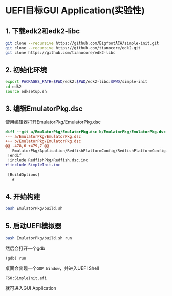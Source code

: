 # UEFI目标GUI Application(实验性)

## 1. 下载edk2和edk2-libc

``` bash
git clone --recursive https://github.com/BigfootACA/simple-init.git
git clone --recursive https://github.com/tianocore/edk2.git
git clone https://github.com/tianocore/edk2-libc
```

## 2. 初始化环境

```bash
export PACKAGES_PATH=$PWD/edk2:$PWD/edk2-libc:$PWD/simple-init
cd edk2
source edksetup.sh
```

## 3. 编辑EmulatorPkg.dsc

使用编辑器打开EmulatorPkg/EmulatorPkg.dsc

```diff
diff --git a/EmulatorPkg/EmulatorPkg.dsc b/EmulatorPkg/EmulatorPkg.dsc
--- a/EmulatorPkg/EmulatorPkg.dsc
+++ b/EmulatorPkg/EmulatorPkg.dsc
@@ -478,6 +479,7 @@
   EmulatorPkg/Application/RedfishPlatformConfig/RedfishPlatformConfig.inf
 !endif
 !include RedfishPkg/Redfish.dsc.inc
+!include SimpleInit.inc
 
 [BuildOptions]
   #
```

## 4. 开始构建

```bash
bash EmulatorPkg/build.sh
```

## 5. 启动UEFI模拟器

``` bash
bash EmulatorPkg/build.sh run
```

然后会打开一个gdb

```gdb
(gdb) run
```

桌面会出现一个`GOP Window`，并进入UEFI Shell

```uefi
FS0:SimpleInit.efi
```

就可进入GUI Application
